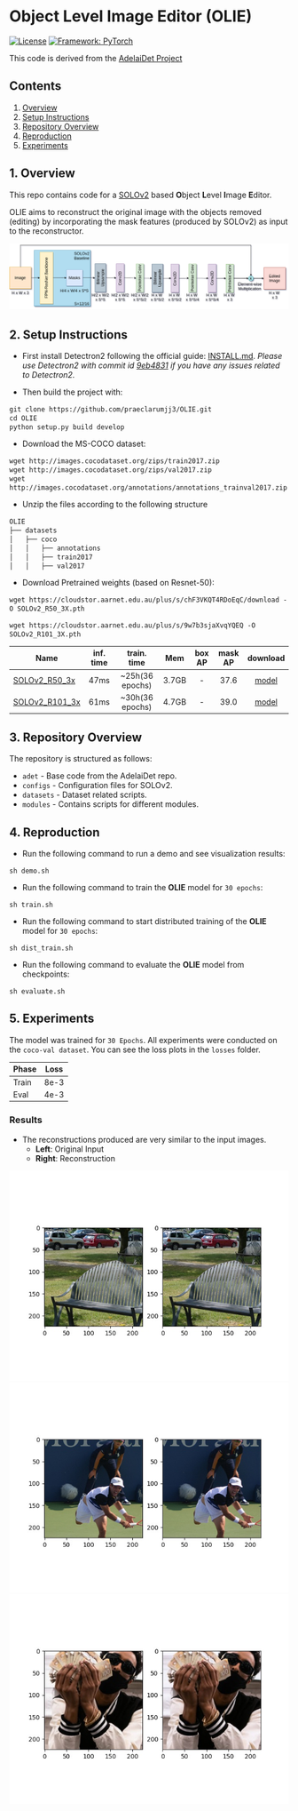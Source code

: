 # Object Level Image Editor (OLIE)

[![License](https://img.shields.io/badge/License-BSD%202--Clause-orange.svg)](https://opensource.org/licenses/BSD-2-Clause)
[![Framework: PyTorch](https://img.shields.io/badge/Framework-PyTorch-orange.svg)](https://pytorch.org/)

This code is derived from the [AdelaiDet Project](https://github.com/aim-uofa/AdelaiDet.git)

## Contents
1. [Overview](#1-overview)
2. [Setup Instructions](#2-setup-instructions)
3. [Repository Overview](#3-repository-overview)
4. [Reproduction](#4-reproduction)
4. [Experiments](#5-experiments)

## 1. Overview

This repo contains code for a [SOLOv2](https://arxiv.org/abs/2003.10152) based **O**bject **L**evel **I**mage **E**ditor.

OLIE aims to reconstruct the original image with the objects removed (editing) by incorporating the mask features (produced by SOLOv2) as input to the reconstructor.

<img src='OLIE.png' style="max-width:100%">

## 2. Setup Instructions

- First install Detectron2 following the official guide: [INSTALL.md](https://github.com/facebookresearch/detectron2/blob/master/INSTALL.md).
*Please use Detectron2 with commit id [9eb4831](https://github.com/facebookresearch/detectron2/commit/9eb4831f742ae6a13b8edb61d07b619392fb6543) if you have any issues related to Detectron2.*

- Then build the project with:

```
git clone https://github.com/praeclarumjj3/OLIE.git
cd OLIE
python setup.py build develop
```

- Download the MS-COCO dataset:
```
wget http://images.cocodataset.org/zips/train2017.zip
wget http://images.cocodataset.org/zips/val2017.zip
wget http://images.cocodataset.org/annotations/annotations_trainval2017.zip
```

- Unzip the files according to the following structure

```
OLIE
├── datasets
│   ├── coco
│   │   ├── annotations
│   │   ├── train2017
│   │   ├── val2017
```

- Download Pretrained weights (based on Resnet-50):

```
wget https://cloudstor.aarnet.edu.au/plus/s/chF3VKQT4RDoEqC/download -O SOLOv2_R50_3X.pth
```

```
wget https://cloudstor.aarnet.edu.au/plus/s/9w7b3sjaXvqYQEQ -O SOLOv2_R101_3X.pth
```

Name | inf. time | train. time | Mem | box AP | mask AP | download
--- |:---:|:---:|:---:|:---:|:---:|:---:
[SOLOv2_R50_3x](R50_3x.yaml) | 47ms | ~25h(36 epochs) | 3.7GB  | -  | 37.6  | [model](https://cloudstor.aarnet.edu.au/plus/s/chF3VKQT4RDoEqC/download)
[SOLOv2_R101_3x](R101_3x.yaml) | 61ms | ~30h(36 epochs) | 4.7GB | -   | 39.0  | [model](https://cloudstor.aarnet.edu.au/plus/s/9w7b3sjaXvqYQEQ)

## 3. Repository Overview

The repository is structured as follows:

- `adet` - Base code from the AdelaiDet repo.
- `configs` - Configuration files for SOLOv2.
- `datasets` - Dataset related scripts.
- `modules` - Contains scripts for different modules.

## 4. Reproduction

- Run the following command to run a demo and see visualization results:

```
sh demo.sh
```

- Run the following command to train the **OLIE** model for `30 epochs`:

```
sh train.sh
```

- Run the following command to start distributed training of the **OLIE** model for `30 epochs`:

```
sh dist_train.sh
```

- Run the following command to evaluate the **OLIE** model from checkpoints:

```
sh evaluate.sh
```

## 5. Experiments

The model was trained for `30 Epochs`. All experiments were conducted on the `coco-val dataset`. You can see the loss plots in the `losses` folder.

| Phase | Loss |
|-------|------|
| Train | 8e-3 |
| Eval  | 4e-3 |

### Results

- The reconstructions produced are very similar to the input images.
    - **Left**: Original Input
    - **Right**: Reconstruction

<img src='visualizations/demo0.jpg' style="max-width:100%">

<img src='visualizations/demo1.jpg' style="max-width:100%">

<img src='visualizations/demo2.jpg' style="max-width:100%">
